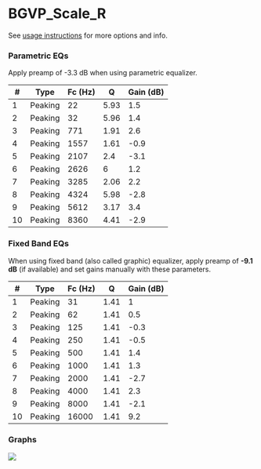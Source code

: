 # BGVP_Scale_R
See [usage instructions](https://github.com/jaakkopasanen/AutoEq#usage) for more options and info.

### Parametric EQs
Apply preamp of -3.3 dB when using parametric equalizer.

|   # | Type    |   Fc (Hz) |    Q |   Gain (dB) |
|-----|---------|-----------|------|-------------|
|   1 | Peaking |        22 | 5.93 |         1.5 |
|   2 | Peaking |        32 | 5.96 |         1.4 |
|   3 | Peaking |       771 | 1.91 |         2.6 |
|   4 | Peaking |      1557 | 1.61 |        -0.9 |
|   5 | Peaking |      2107 | 2.4  |        -3.1 |
|   6 | Peaking |      2626 | 6    |         1.2 |
|   7 | Peaking |      3285 | 2.06 |         2.2 |
|   8 | Peaking |      4324 | 5.98 |        -2.8 |
|   9 | Peaking |      5612 | 3.17 |         3.4 |
|  10 | Peaking |      8360 | 4.41 |        -2.9 |

### Fixed Band EQs
When using fixed band (also called graphic) equalizer, apply preamp of **-9.1 dB** (if available) and set gains manually with these parameters.

|   # | Type    |   Fc (Hz) |    Q |   Gain (dB) |
|-----|---------|-----------|------|-------------|
|   1 | Peaking |        31 | 1.41 |         1   |
|   2 | Peaking |        62 | 1.41 |         0.5 |
|   3 | Peaking |       125 | 1.41 |        -0.3 |
|   4 | Peaking |       250 | 1.41 |        -0.5 |
|   5 | Peaking |       500 | 1.41 |         1.4 |
|   6 | Peaking |      1000 | 1.41 |         1.3 |
|   7 | Peaking |      2000 | 1.41 |        -2.7 |
|   8 | Peaking |      4000 | 1.41 |         2.3 |
|   9 | Peaking |      8000 | 1.41 |        -2.1 |
|  10 | Peaking |     16000 | 1.41 |         9.2 |

### Graphs
![](./BGVP_Scale_R.png)
